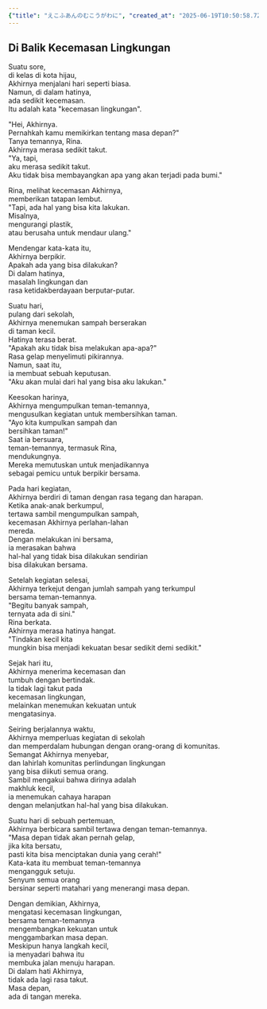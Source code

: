 ```yaml
---
{"title": "えこふあんのむこうがわに", "created_at": "2025-06-19T10:50:58.721999+09:00"}
---
```


## Di Balik Kecemasan Lingkungan

Suatu sore,  
di kelas di kota hijau,  
Akhirnya menjalani hari seperti biasa.  
Namun, di dalam hatinya,  
ada sedikit kecemasan.  
Itu adalah kata "kecemasan lingkungan".

"Hei, Akhirnya.  
Pernahkah kamu memikirkan tentang masa depan?"  
Tanya temannya, Rina.  
Akhirnya merasa sedikit takut.  
"Ya, tapi,  
aku merasa sedikit takut.  
Aku tidak bisa membayangkan apa yang akan terjadi pada bumi."

Rina, melihat kecemasan Akhirnya,  
memberikan tatapan lembut.  
"Tapi, ada hal yang bisa kita lakukan.  
Misalnya,  
mengurangi plastik,  
atau berusaha untuk mendaur ulang."

Mendengar kata-kata itu,  
Akhirnya berpikir.  
Apakah ada yang bisa dilakukan?  
Di dalam hatinya,  
masalah lingkungan dan  
rasa ketidakberdayaan berputar-putar.

Suatu hari,  
pulang dari sekolah,  
Akhirnya menemukan sampah berserakan  
di taman kecil.  
Hatinya terasa berat.  
"Apakah aku tidak bisa melakukan apa-apa?"  
Rasa gelap menyelimuti pikirannya.  
Namun, saat itu,  
ia membuat sebuah keputusan.  
"Aku akan mulai dari hal yang bisa aku lakukan."

Keesokan harinya,  
Akhirnya mengumpulkan teman-temannya,  
mengusulkan kegiatan untuk membersihkan taman.  
"Ayo kita kumpulkan sampah dan  
bersihkan taman!"  
Saat ia bersuara,  
teman-temannya, termasuk Rina,  
mendukungnya.  
Mereka memutuskan untuk menjadikannya  
sebagai pemicu untuk berpikir bersama.

Pada hari kegiatan,  
Akhirnya berdiri di taman dengan rasa tegang dan harapan.  
Ketika anak-anak berkumpul,  
tertawa sambil mengumpulkan sampah,  
kecemasan Akhirnya perlahan-lahan  
mereda.  
Dengan melakukan ini bersama,  
ia merasakan bahwa  
hal-hal yang tidak bisa dilakukan sendirian  
bisa dilakukan bersama.

Setelah kegiatan selesai,  
Akhirnya terkejut dengan jumlah sampah yang terkumpul  
bersama teman-temannya.  
"Begitu banyak sampah,  
ternyata ada di sini."  
Rina berkata.  
Akhirnya merasa hatinya hangat.  
"Tindakan kecil kita  
mungkin bisa menjadi kekuatan besar sedikit demi sedikit."

Sejak hari itu,  
Akhirnya menerima kecemasan dan  
tumbuh dengan bertindak.  
Ia tidak lagi takut pada  
kecemasan lingkungan,  
melainkan menemukan kekuatan untuk  
mengatasinya.

Seiring berjalannya waktu,  
Akhirnya memperluas kegiatan di sekolah  
dan memperdalam hubungan dengan orang-orang di komunitas.  
Semangat Akhirnya menyebar,  
dan lahirlah komunitas perlindungan lingkungan  
yang bisa diikuti semua orang.  
Sambil mengakui bahwa dirinya adalah  
makhluk kecil,  
ia menemukan cahaya harapan  
dengan melanjutkan hal-hal yang bisa dilakukan.

Suatu hari di sebuah pertemuan,  
Akhirnya berbicara sambil tertawa dengan teman-temannya.  
"Masa depan tidak akan pernah gelap,  
jika kita bersatu,  
pasti kita bisa menciptakan dunia yang cerah!"  
Kata-kata itu membuat teman-temannya  
mengangguk setuju.  
Senyum semua orang  
bersinar seperti matahari yang menerangi masa depan.

Dengan demikian, Akhirnya,  
mengatasi kecemasan lingkungan,  
bersama teman-temannya  
mengembangkan kekuatan untuk  
menggambarkan masa depan.  
Meskipun hanya langkah kecil,  
ia menyadari bahwa itu  
membuka jalan menuju harapan.  
Di dalam hati Akhirnya,  
tidak ada lagi rasa takut.  
Masa depan,  
ada di tangan mereka.
